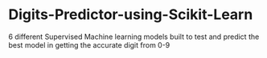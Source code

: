 # Digits-Predictor-using-Scikit-Learn

6 different Supervised Machine learning models built to test and predict the best model in getting the accurate digit from 0-9
